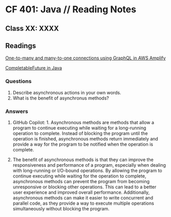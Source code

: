 # CF 401: Java // Reading Notes

## Class XX: XXXX

## Readings

[One-to-many and many-to-one connections using GraphQL in AWS Amplify](https://docs.amplify.aws/cli/graphql/data-modeling/#has-many-relationship)

[CompletableFuture in Java](https://www.baeldung.com/java-completablefuture)

### Questions

1. Describe asynchronous actions in your own words.
2. What is the benefit of asynchronus methods?

### Answers

1. GitHub Copilot: 1. Asynchronous methods are methods that allow a program to continue executing while waiting for a long-running operation to complete. Instead of blocking the program until the operation is finished, asynchronous methods return immediately and provide a way for the program to be notified when the operation is complete.

2. The benefit of asynchronous methods is that they can improve the responsiveness and performance of a program, especially when dealing with long-running or I/O-bound operations. By allowing the program to continue executing while waiting for the operation to complete, asynchronous methods can prevent the program from becoming unresponsive or blocking other operations. This can lead to a better user experience and improved overall performance. Additionally, asynchronous methods can make it easier to write concurrent and parallel code, as they provide a way to execute multiple operations simultaneously without blocking the program.
